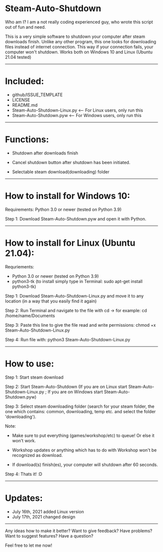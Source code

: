 # Steam-Auto-Shutdown
Who am I?  I am a not really coding experienced guy, who wrote this script out of fun and need.

This is a very simple software to shutdown your computer after steam downloads finish. 
Unlike any other program, this one looks for downloading files instead of internet connection. 
This way if your connection fails, your computer won't shutdown. Works both on Windows 10 and Linux (Ubuntu 21.04 tested)

-----

# Included:
- github/ISSUE_TEMPLATE
- LICENSE
- README.md
- Steam-Auto-Shutdown-Linux.py <-- For Linux users, only run this
- Steam-Auto-Shutdown.pyw <-- For Windows users, only run this

-----

# Functions:


- Shutdown after downloads finish


- Cancel shutdown button after shutdown has been initiated.


- Selectable steam download(downloading) folder

-----

# How to install for Windows 10:


Requirements: Python 3.0 or newer (tested on Python 3.9)

 
Step 1: Download Steam-Auto-Shutdown.pyw and open it with Python.

-----

# How to install for Linux (Ubuntu 21.04):


Requriements: 
- Python 3.0 or newer (tested on Python 3.9)
- python3-tk (to install simply type in Terminal: sudo apt-get install python3-tk)


Step 1: Download Steam-Auto-Shutdown-Linux.py and move it to any location (in a way that you easily find it again)


Step 2: Run Terminal and navigate to the file with cd -> for example: cd /home/name/Documents


Step 3: Paste this line to give the file read and write permissions: chmod +x Steam-Auto-Shutdown-Linux.py


Step 4: Run file with: python3 Steam-Auto-Shutdown-Linux.py


---------

# How to use:


Step 1: Start steam download


Step 2: Start Steam-Auto-Shutdown (If you are on Linux start Steam-Auto-Shutdown-Linux.py ; If you are on Windows start Steam-Auto-Shutdown.pyw)


Step 3: Select steam downloading folder (search for your steam folder, the one which contains: common, downloading, temp etc. and select the folder 'downloading').


Note:


- Make sure to put everything (games/workshop/etc) to queue! Or else it won't work.


- Workshop updates or anything which has to do with Workshop won't be recognized as download.


- If download(s) finish(es), your computer will shutdown after 60 seconds.


Step 4: Thats it! :D

-----------
# Updates:
- July 16th, 2021 added Linux version
- July 17th, 2021 changed design

---------
Any ideas how to make it better? Want to give feedback? Have problems? Want to suggest features? Have a question?


Feel free to let me now!
